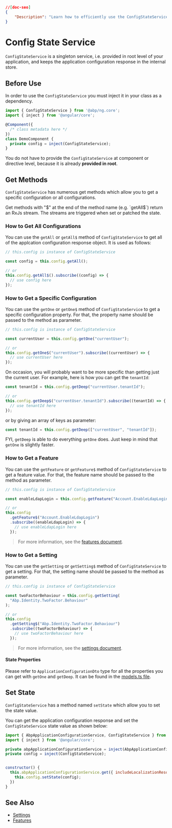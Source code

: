 ```json
//[doc-seo]
{
    "Description": "Learn how to efficiently use the ConfigStateService in your ABP application to manage and access configuration settings seamlessly."
}
```

# Config State Service

`ConfigStateService` is a singleton service, i.e. provided in root level of your application, and keeps the application configuration response in the internal store.

## Before Use

In order to use the `ConfigStateService` you must inject it in your class as a dependency.

```js
import { ConfigStateService } from '@abp/ng.core';
import { inject } from '@angular/core';

@Component({
  /* class metadata here */
})
class DemoComponent {
  private config = inject(ConfigStateService);
}
```

You do not have to provide the `ConfigStateService` at component or directive level, because it is already **provided in root**.

## Get Methods

`ConfigStateService` has numerous get methods which allow you to get a specific configuration or all configurations.

Get methods with "$" at the end of the method name (e.g. `getAll$`) return an RxJs stream. The streams are triggered when set or patched the state.

### How to Get All Configurations

You can use the `getAll` or `getAll$` method of `ConfigStateService` to get all of the applcation configuration response object. It is used as follows:

```js
// this.config is instance of ConfigStateService

const config = this.config.getAll();

// or
this.config.getAll$().subscribe((config) => {
  // use config here
});
```

### How to Get a Specific Configuration

You can use the `getOne` or `getOne$` method of `ConfigStateService` to get a specific configuration property. For that, the property name should be passed to the method as parameter.

```js
// this.config is instance of ConfigStateService

const currentUser = this.config.getOne("currentUser");

// or
this.config.getOne$("currentUser").subscribe((currentUser) => {
  // use currentUser here
});
```

On occasion, you will probably want to be more specific than getting just the current user. For example, here is how you can get the `tenantId`:

```js
const tenantId = this.config.getDeep("currentUser.tenantId");

// or
this.config.getDeep$("currentUser.tenantId").subscribe((tenantId) => {
  // use tenantId here
});
```

or by giving an array of keys as parameter:

```js
const tenantId = this.config.getDeep(["currentUser", "tenantId"]);
```

FYI, `getDeep` is able to do everything `getOne` does. Just keep in mind that `getOne` is slightly faster.

### How to Get a Feature

You can use the `getFeature` or `getFeature$` method of `ConfigStateService` to get a feature value. For that, the feature name should be passed to the method as parameter.

```js
// this.config is instance of ConfigStateService

const enableLdapLogin = this.config.getFeature("Account.EnableLdapLogin");

// or
this.config
  .getFeature$("Account.EnableLdapLogin")
  .subscribe((enableLdapLogin) => {
    // use enableLdapLogin here
  });
```

> For more information, see the [features document](./features.md).

### How to Get a Setting

You can use the `getSetting` or `getSetting$` method of `ConfigStateService` to get a setting. For that, the setting name should be passed to the method as parameter.

```js
// this.config is instance of ConfigStateService

const twoFactorBehaviour = this.config.getSetting(
  "Abp.Identity.TwoFactor.Behaviour"
);

// or
this.config
  .getSetting$("Abp.Identity.TwoFactor.Behaviour")
  .subscribe((twoFactorBehaviour) => {
    // use twoFactorBehaviour here
  });
```

> For more information, see the [settings document](./settings.md).

#### State Properties

Please refer to `ApplicationConfigurationDto` type for all the properties you can get with `getOne` and `getDeep`. It can be found in the [models.ts file](https://github.com/abpframework/abp/blob/dev/npm/ng-packs/packages/core/src/lib/proxy/volo/abp/asp-net-core/mvc/application-configurations/models.ts#L11).

## Set State

`ConfigStateService` has a method named `setState` which allow you to set the state value.

You can get the application configuration response and set the `ConfigStateService` state value as shown below:

```js
import { AbpApplicationConfigurationService, ConfigStateService } from '@abp/ng.core';
import { inject } from '@angular/core';

private abpApplicationConfigurationService = inject(AbpApplicationConfigurationService);
private config = inject(ConfigStateService);


constructor() {
  this.abpApplicationConfigurationService.get({ includeLocalizationResources: false }).subscribe(config => {
    this.config.setState(config);
  })
}
```

## See Also

- [Settings](./settings.md)
- [Features](./features.md)
